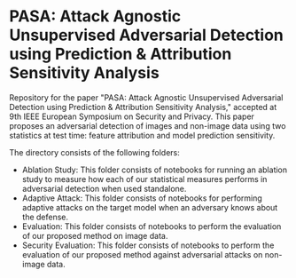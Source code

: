 # PASA: Attack Agnostic Unsupervised Adversarial Detection using Prediction \& Attribution Sensitivity Analysis

Repository for the paper "PASA: Attack Agnostic Unsupervised Adversarial Detection using Prediction \& Attribution Sensitivity Analysis," accepted at 9th IEEE European Symposium on Security and Privacy. This paper proposes an adversarial detection of images and non-image data using two statistics at test time: feature attribution and model prediction sensitivity. 

The directory consists of the following folders:
- Ablation Study: This folder consists of notebooks for running an ablation study to measure how each of our statistical measures performs in adversarial detection when used standalone.
- Adaptive Attack: This folder consists of notebooks for performing adaptive attacks on the target model when an adversary knows about the defense.
- Evaluation: This folder consists of notebooks to perform the evaluation of our proposed method on image data.
- Security Evaluation: This folder consists of notebooks to perform the evaluation of our proposed method against adversarial attacks on non-image data.
